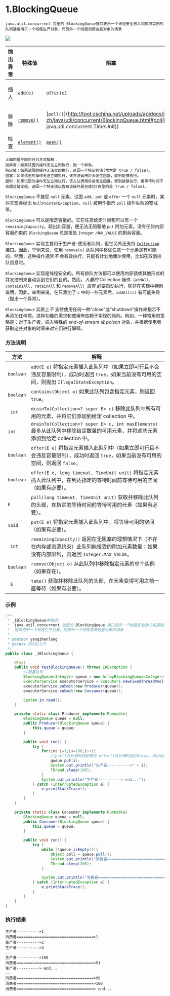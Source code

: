 # 1.BlockingQueue
```
java.util.concurrent 包里的 BlockingQueue接口表示一个线程安全放入和提取实例的队列通常用于一个线程生产对象，而另外一个线程消费这些对象的场景
```
![](http://img.blog.csdn.net/20150302184203260?watermark/2/text/aHR0cDovL2Jsb2cuY3Nkbi5uZXQvZGVmb25kcw==/font/5a6L5L2T/fontsize/400/fill/I0JBQkFCMA==/dissolve/70/gravity/Center)

| **抛出异常** | 特殊值                                      | 阻塞                                       | **超时**                                   |                                          |
| -------- | ---------------------------------------- | ---------------------------------------- | ---------------------------------------- | ---------------------------------------- |
| 插入       | [`add(e)`](http://tool.oschina.net/uploads/apidocs/jdk-zh/java/util/concurrent/BlockingQueue.html#add(E)) | [`offer(e)`](http://tool.oschina.net/uploads/apidocs/jdk-zh/java/util/concurrent/BlockingQueue.html#offer(E)) | [`put(e)`](http://tool.oschina.net/uploads/apidocs/jdk-zh/java/util/concurrent/BlockingQueue.html#put(E)) | [`offer(e, time, unit)`](http://tool.oschina.net/uploads/apidocs/jdk-zh/java/util/concurrent/BlockingQueue.html#offer(E, long, java.util.concurrent.TimeUnit)) |
| 移除       | [`remove()`](http://tool.oschina.net/uploads/apidocs/jdk-zh/java/util/concurrent/BlockingQueue.html#remove(java.lang.Object)) | [`poll()`](http://tool.oschina.net/uploads/apidocs/jdk-zh/java/util/concurrent/BlockingQueue.html#poll(long, java.util.concurrent.TimeUnit)) | [`take()`](http://tool.oschina.net/uploads/apidocs/jdk-zh/java/util/concurrent/BlockingQueue.html#take()) | [`poll(time, unit)`](http://tool.oschina.net/uploads/apidocs/jdk-zh/java/util/concurrent/BlockingQueue.html#poll(long, java.util.concurrent.TimeUnit)) |
| 检查       | [`element()`](http://tool.oschina.net/uploads/apidocs/jdk-zh/java/util/Queue.html#element()) | [`peek()`](http://tool.oschina.net/uploads/apidocs/jdk-zh/java/util/Queue.html#peek()) | *不可用*                                    | *不可用*                                    |

```
上面四组不同的行为方式解释：
抛异常：如果试图的操作无法立即执行，抛一个异常。
特定值：如果试图的操作无法立即执行，返回一个特定的值(常常是 true / false)。
阻塞：如果试图的操作无法立即执行，该方法调用将会发生阻塞，直到能够执行。
超时：如果试图的操作无法立即执行，该方法调用将会发生阻塞，直到能够执行，但等待时间不会超过给定值。返回一个特定值以告知该操作是否成功(典型的是 true / false)。
```

`BlockingQueue` 不接受 `null` 元素。试图 `add`、`put` 或 `offer` 一个 `null` 元素时，某些实现会抛出 `NullPointerException`。`null` 被用作指示 `poll` 操作失败的警戒值。

`BlockingQueue` 可以是限定容量的。它在任意给定时间都可以有一个 `remainingCapacity`，超出此容量，便无法无阻塞地 `put` 附加元素。没有任何内部容量约束的 `BlockingQueue` 总是报告 `Integer.MAX_VALUE` 的剩余容量。

`BlockingQueue` 实现主要用于生产者-使用者队列，但它另外还支持 [`Collection`](http://tool.oschina.net/uploads/apidocs/jdk-zh/java/util/Collection.html) 接口。因此，举例来说，使用 `remove(x)` 从队列中移除任意一个元素是有可能的。然而，这种操作通常*不* 会有效执行，只能有计划地偶尔使用，比如在取消排队信息时。

`BlockingQueue` 实现是线程安全的。所有排队方法都可以使用内部锁或其他形式的并发控制来自动达到它们的目的。然而，*大量的* Collection 操作（`addAll`、`containsAll`、`retainAll` 和 `removeAll`）*没有* 必要自动执行，除非在实现中特别说明。因此，举例来说，在只添加了 `c` 中的一些元素后，`addAll(c)` 有可能失败（抛出一个异常）。

`BlockingQueue` 实质上*不* 支持使用任何一种“close”或“shutdown”操作来指示不再添加任何项。这种功能的需求和使用有依赖于实现的倾向。例如，一种常用的策略是：对于生产者，插入特殊的 *end-of-stream* 或 *poison* 对象，并根据使用者获取这些对象的时间来对它们进行解释。

### 方法说明

| **方法**    | **解释**                                   |
| --------- | ---------------------------------------- |
| `boolean` | `add(E e)`           将指定元素插入此队列中（如果立即可行且不会违反容量限制），成功时返回 `true`，如果当前没有可用的空间，则抛出 `IllegalStateException`。 |
| `boolean` | `contains(Object o)`           如果此队列包含指定元素，则返回 `true`。 |
| ` int`    | `drainTo(Collection<? super E> c)`           移除此队列中所有可用的元素，并将它们添加到给定 collection 中。 |
| `int`     | `drainTo(Collection<? super E> c, int maxElements)`           最多从此队列中移除给定数量的可用元素，并将这些元素添加到给定 collection 中。 |
| `boolean` | `offer(E e)`           将指定元素插入此队列中（如果立即可行且不会违反容量限制），成功时返回 `true`，如果当前没有可用的空间，则返回 `false`。 |
| `boolean` | `offer(E e, long timeout, TimeUnit unit)`           将指定元素插入此队列中，在到达指定的等待时间前等待可用的空间（如果有必要）。 |
| `E`       | `poll(long timeout, TimeUnit unit)`           获取并移除此队列的头部，在指定的等待时间前等待可用的元素（如果有必要）。 |
| `void`    | `put(E e)`           将指定元素插入此队列中，将等待可用的空间（如果有必要）。 |
| ` int`    | `remainingCapacity()`           返回在无阻塞的理想情况下（不存在内存或资源约束）此队列能接受的附加元素数量；如果没有内部限制，则返回 `Integer.MAX_VALUE`。 |
| `boolean` | `remove(Object o)`           从此队列中移除指定元素的单个实例（如果存在）。 |
| ` E`      | `take()`           获取并移除此队列的头部，在元素变得可用之前一直等待（如果有必要）。 |

### 示例

```java
/**
 * _1BlockingQueue类描述:
 *  java.util.concurrent 包里的 BlockingQueue 接口表示一个线程安全放入和提取实例的队列
 *  通常用于一个线程生产对象，而另外一个线程消费这些对象的场景
 *
 * @author yangzhenlong
 * @since 2018/2/5
 */
public class _1BlockingQueue {

    @Test
    public void testBlockingQueue() throws IOException {
        //阻塞队列
        BlockingQueue<Integer> queue = new ArrayBlockingQueue<Integer>(100);
        ExecutorService executorService = Executors.newFixedThreadPool(2);
        executorService.submit(new Producer(queue));
        executorService.submit(new Consumer(queue));

        System.in.read();
    }

    private static class Producer implements Runnable{
        BlockingQueue queue = null;
        public Producer(BlockingQueue queue) {
            this.queue = queue;
        }

        public void run() {
            try {
                for(int i=1;i<=100;i++){
                    //put()队列满时线程等待 offer()队列满时返回false。所以此处用put
                    queue.put(i);
                    System.out.println("生产者---------->" + i);
                    Thread.sleep(100);
                }
                System.out.println("生产者----------> end...");
            } catch (InterruptedException e) {
                e.printStackTrace();
            }
        }
    }

    private static class Consumer implements Runnable{
        BlockingQueue queue = null;
        public Consumer(BlockingQueue queue) {
            this.queue = queue;
        }

        public void run() {
            try {
                while (!queue.isEmpty()){
                    Object poll = queue.poll();
                    System.out.println("消费者==================================>" + poll);
                    Thread.sleep(200);
                }

                System.out.println("消费者==================================> end...");
            } catch (InterruptedException e) {
                e.printStackTrace();
            }
        }
    }
}
```

### 执行结果

```
生产者---------->1
消费者==================================>1
生产者---------->2
生产者---------->3
...
生产者---------->100
消费者==================================>51
生产者----------> end...
...
消费者==================================>99
消费者==================================>100
消费者==================================> end...
```

